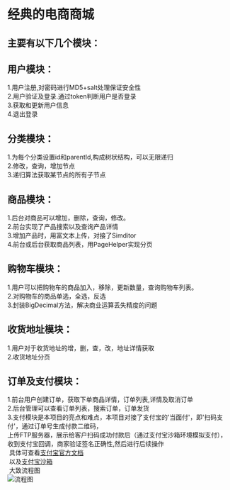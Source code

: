 经典的电商商城
====
主要有以下几个模块：<br>
----
用户模块：
--
1.用户注册,对密码进行MD5+salt处理保证安全性<br>
2.用户验证及登录.通过token判断用户是否登录<br>
3.获取和更新用户信息<br>
4.退出登录<br>

分类模块：
---
1.为每个分类设置id和parentId,构成树状结构，可以无限递归<br>
2.修改，查询，增加节点<br>
3.递归算法获取某节点的所有子节点<br>

商品模块：
---
1.后台对商品可以增加，删除，查询，修改。<br>
2.前台实现了产品搜索以及查询产品详情<br>
3.增加产品时，用富文本上传，对接了Simditor<br>
4.前台或后台获取商品列表，用PageHelper实现分页<br>

购物车模块：
---
1.用户可以把购物车的商品加入，移除，更新数量，查询购物车列表。<br>
2.对购物车的商品单选，全选，反选<br>
3.封装BigDecimal方法，解决商业运算丢失精度的问题<br>

收货地址模块：
---
1.用户对于收货地址的增，删，查，改，地址详情获取<br>
2.收货地址分页<br>

订单及支付模块：
---
1.前台用户创建订单，获取下单商品详情，订单列表,详情及取消订单<br>
2.后台管理可以查看订单列表，搜索订单，订单发货<br>
3.支付模块是本项目的亮点和难点，本项目对接了支付宝的'当面付'，即'扫码支付'，通过订单号生成付款二维码，<br>
 上传FTP服务器，展示给客户扫码成功付款后（通过支付宝沙箱环境模拟支付），收到支付宝回调，商家验证签名正确性,然后进行后续操作<br>
  具体可查看[支付宝官方文档](https://doc.open.alipay.com/docs/doc.htm?spm=a219a.7629140.0.0.Q4tRmQ&treeId=193&articleId=105072&docType=1)<br>
  以及[支付宝沙箱](https://openhome.alipay.com/platform/appDaily.htm?tab=info)<br>
  大致流程图 <br>
  ![流程图](https://img.alicdn.com/top/i1/LB14VRALXXXXXcnXXXXXXXXXXXX)
